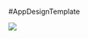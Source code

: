 #AppDesignTemplate


![](https://cloud.githubusercontent.com/assets/10556500/23549730/29574dea-0040-11e7-983b-98fd0377a7eb.png)<br />
